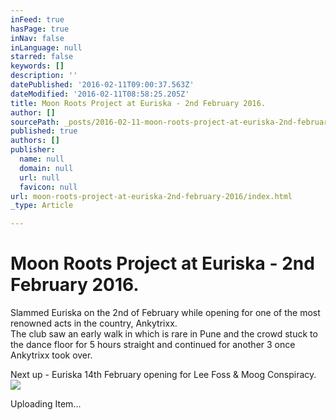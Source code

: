 ```yaml
---
inFeed: true
hasPage: true
inNav: false
inLanguage: null
starred: false
keywords: []
description: ''
datePublished: '2016-02-11T09:00:37.563Z'
dateModified: '2016-02-11T08:58:25.205Z'
title: Moon Roots Project at Euriska - 2nd February 2016.
author: []
sourcePath: _posts/2016-02-11-moon-roots-project-at-euriska-2nd-february-2016.md
published: true
authors: []
publisher:
  name: null
  domain: null
  url: null
  favicon: null
url: moon-roots-project-at-euriska-2nd-february-2016/index.html
_type: Article

---
```

# Moon Roots Project at Euriska - 2nd February 2016\.

Slammed Euriska on the 2nd of February while opening for one of the most renowned acts in the country, Ankytrixx.  
The club saw an early walk in which is rare in Pune and the crowd stuck to the dance floor for 5 hours straight and continued for another 3 once Ankytrixx took over.

Next up - Euriska 14th February opening for Lee Foss & Moog Conspiracy.
![](https://imgflo.herokuapp.com/graph/vahj1ThiexotieMo/e73149eefb74e2521441ad8978c195a4/passthrough.jpg?height=600&input=https%3A%2F%2Fs3-us-west-2.amazonaws.com%2Fthe-grid-img%2Fp%2Fb9c87829f7f15ba2bffa10a3f783465b6e3aff90.jpg)

Uploading Item...